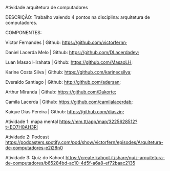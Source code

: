 
Atividade arquitetura de computadores

DESCRIÇÃO: Trabalho valendo 4 pontos na disciplina: arquitetura de computadores.

COMPONENTES:

Victor Fernandes | Github: https://github.com/victorfernn;

Daniel Lacerda Melo | Github: https://github.com/DLacerdadev;

Luan Masao Hirahata | Github: https://github.com/MasaoLH;

Karine Costa Silva | Github: https://github.com/karinecsilva;

Everaldo Santiago | Github: http://github.com/adersan;

Arthur Miranda | Github: https://github.com/Dakorte;

Camila Lacerda | Github: https://github.com/camilalacerdab;

Kaique Dias Pereira | Github: https://github.com/diaszin;



Atividade 1: mapa mental
https://mm.tt/app/map/3225628512?t=EO7H0AH3Rl

Atividade 2: Podcast
https://podcasters.spotify.com/pod/show/victorfern/episodes/Arquitetura-de-computadores-e2i28n0

Atividade 3: Quiz do Kahoot
https://create.kahoot.it/share/quiz-arquitetura-de-computadores/b65284bd-ac10-4d5f-a6a8-ef72baac2135
